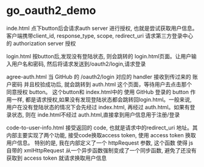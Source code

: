 # go_oauth2_demo

inde.html 点下button后会请求auth server 进行授权, 也就是尝试获取用户信息。客户端携带client_id, response_type, scope, redirect_uri 请求第三方登录中心的 authorization server 授权

login.html 按button后,发现没有登陆状态, 则会跳转的 login.html页面。让用户输入用户名和密码,  然后将请求发送到/oauth2/login,请求登录

agree-auth.html 当 GitHub 的 /oauth2/login 对应的 handler 接收到传过来的 账户密码 并且校验成功后, 就会跳转到 auth.html 这个页面，等待用户去点击那个 同意授权 button。 这个button和 index.html中的 使用 GitHub 登录的 button 作用一样, 都是请求授权,如果没有发现登陆状态都会跳转回login.html。一般来说, 用户在没有登陆状态的情况下会先经过 index.html, 再经过 auth.html。如果有登录状态, 则在 inde.html不经过 auth.html,直接拿到用户信息用于注册/登录

code-to-user-info.html 接受返回的 code, 也就是请求中的redirect_uri 地址。其内部主要实现了两个功能, 接受code换取access token, 使用 access token 换取用户信息。 特别的是, 我在内部定义了一个 httpRequest 参数, 这个函数 使得 js 自带的 xmlHttpRequest 从一个异步函数强制变成了一个同步函数, 避免了还没有获取到 access token 就请求换取用户信息
